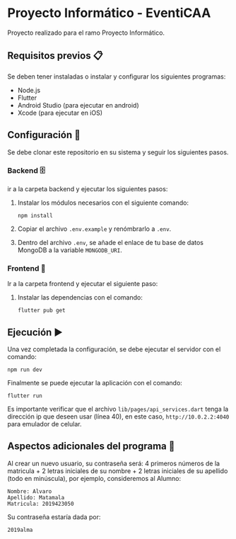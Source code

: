 # Proyecto Informático - EventiCAA

Proyecto realizado para el ramo Proyecto Informático.

## Requisitos previos 📋

Se deben tener instaladas o instalar y configurar los siguientes programas:
- Node.js
- Flutter
- Android Studio (para ejecutar en android)
- Xcode (para ejecutar en iOS)

## Configuración 💽

Se debe clonar este repositorio en su sistema y seguir los siguientes pasos.

### Backend 🗄️

ir a la carpeta backend y ejecutar los siguientes pasos:

1. Instalar los módulos necesarios con el siguiente comando:

       npm install


2. Copiar el archivo `.env.example` y renómbrarlo a `.env`.

3. Dentro del archivo `.env`, se añade el enlace de tu base de datos MongoDB a la variable `MONGODB_URI`.

### Frontend 📱

Ir a la carpeta frontend y ejecutar el siguiente paso:

1. Instalar las dependencias con el comando:

       flutter pub get


## Ejecución ▶️

Una vez completada la configuración, se debe ejecutar el servidor con el comando:
    
    npm run dev

Finalmente se puede ejecutar la aplicación con el comando:

    flutter run

Es importante verificar que el archivo `lib/pages/api_services.dart` tenga la dirección ip que deseen usar (línea 40), en este caso, `http://10.0.2.2:4040` para emulador de celular.

## Aspectos adicionales del programa 📝

Al crear un nuevo usuario, su contraseña será: 
4 primeros números de la matricula + 2 letras iniciales de su nombre + 2 letras iniciales de su apellido (todo en minúscula), por ejemplo, consideremos al Alumno:

    Nombre: Alvaro
    Apellido: Matamala
    Matricula: 2019423050
Su contraseña estaría dada por:
    
    2019alma